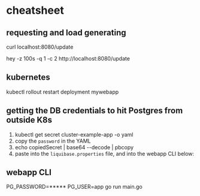 # cheatsheet

## requesting and load generating

curl localhost:8080/update

hey -z 100s -q 1 -c 2  http://localhost:8080/update

## kubernetes

kubectl rollout restart deployment mywebapp

## getting the DB credentials to hit Postgres from outside K8s

1. kubectl get secret cluster-example-app -o yaml
1. copy the `password` in the  YAML
1. echo copiedSecret | base64 --decode | pbcopy
1. paste into the `liquibase.properties` file, and into the webapp CLI below:

## webapp CLI

PG_PASSWORD=***** PG_USER=app go run main.go
